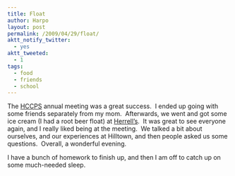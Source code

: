 ```yaml
---
title: Float
author: Harpo
layout: post
permalink: /2009/04/29/float/
aktt_notify_twitter:
  - yes
aktt_tweeted:
  - 1
tags:
  - food
  - friends
  - school
---
```

The <a href="http://hilltowncharter.org" target="_blank">HCCPS</a> annual meeting was a great success.  I ended up going with some friends separately from my mom.  Afterwards, we went and got some ice cream (I had a root beer float) at <a href="http://www.herrells.com/design/?int=1" target="_blank">Herrell&#8217;s</a>.  It was great to see everyone again, and I really liked being at the meeting.  We talked a bit about ourselves, and our experiences at Hilltown, and then people asked us some questions.  Overall, a wonderful evening.

I have a bunch of homework to finish up, and then I am off to catch up on some much-needed sleep.